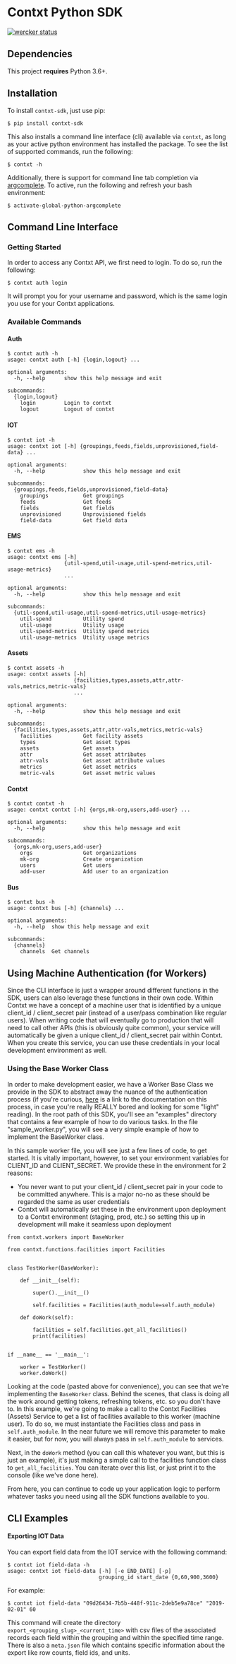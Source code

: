# Contxt Python SDK
[![wercker status](https://app.wercker.com/status/960b7b32c2d94d12a3a5c89ca17e13ba/s/ "wercker status")](https://app.wercker.com/project/byKey/960b7b32c2d94d12a3a5c89ca17e13ba)

## Dependencies
This project **requires** Python 3.6+.

## Installation 
To install `contxt-sdk`, just use pip:

```
$ pip install contxt-sdk
```

This also installs a command line interface (cli) available via `contxt`, as long as your active python environment has installed the package. To see the list of supported commands, run the following:

```
$ contxt -h
```

 Additionally, there is support for command line tab completion via [argcomplete](https://github.com/kislyuk/argcomplete). To active, run the following and refresh your bash environment:

```
$ activate-global-python-argcomplete
```

## Command Line Interface

### Getting Started
In order to access any Contxt API, we first need to login. To do so, run the following:

```
$ contxt auth login
```

It will prompt you for your username and password, which is the same login you use for your Contxt applications.

### Available Commands

#### Auth
```
$ contxt auth -h
usage: contxt auth [-h] {login,logout} ...

optional arguments:
  -h, --help      show this help message and exit

subcommands:
  {login,logout}
    login         Login to contxt
    logout        Logout of contxt
```

#### IOT

```
$ contxt iot -h 
usage: contxt iot [-h] {groupings,feeds,fields,unprovisioned,field-data} ...

optional arguments:
  -h, --help            show this help message and exit

subcommands:
  {groupings,feeds,fields,unprovisioned,field-data}
    groupings           Get groupings
    feeds               Get feeds
    fields              Get fields
    unprovisioned       Unprovisioned fields
    field-data          Get field data
```

#### EMS
```
$ contxt ems -h 
usage: contxt ems [-h]
                  {util-spend,util-usage,util-spend-metrics,util-usage-metrics}
                  ...

optional arguments:
  -h, --help            show this help message and exit

subcommands:
  {util-spend,util-usage,util-spend-metrics,util-usage-metrics}
    util-spend          Utility spend
    util-usage          Utility usage
    util-spend-metrics  Utility spend metrics
    util-usage-metrics  Utility usage metrics
```

#### Assets
```
$ contxt assets -h 
usage: contxt assets [-h]
                     {facilities,types,assets,attr,attr-vals,metrics,metric-vals}
                     ...

optional arguments:
  -h, --help            show this help message and exit

subcommands:
  {facilities,types,assets,attr,attr-vals,metrics,metric-vals}
    facilities          Get facility assets
    types               Get asset types
    assets              Get assets
    attr                Get asset attributes
    attr-vals           Get asset attribute values
    metrics             Get asset metrics
    metric-vals         Get asset metric values

```

#### Contxt
```
$ contxt contxt -h
usage: contxt contxt [-h] {orgs,mk-org,users,add-user} ...

optional arguments:
  -h, --help            show this help message and exit

subcommands:
  {orgs,mk-org,users,add-user}
    orgs                Get organizations
    mk-org              Create organization
    users               Get users
    add-user            Add user to an organization
```

#### Bus
```
$ contxt bus -h
usage: contxt bus [-h] {channels} ...

optional arguments:
  -h, --help  show this help message and exit

subcommands:
  {channels}
    channels  Get channels
```

## Using Machine Authentication (for Workers)

Since the CLI interface is just a wrapper around different functions in the SDK, users can also leverage these
functions in their own code. Within Contxt we have a concept of a machine user that is identified by a unique
client_id / client_secret pair (instead of a user/pass combination like regular users). When writing code that
will eventually go to production that will need to call other APIs (this is obviously quite common), your service
will automatically be given a unique client_id / client_secret pair within Contxt. When you create this service,
you can use these credentials in your local development environment as well.

### Using the Base Worker Class

In order to make development easier, we have a Worker Base Class we provide in the SDK to abstract away the
nuance of the authentication process (if you're curious, [here](https://contxt.readme.io/docs/machine-to-machine-authentication) is a link to the documentation on this process, in
case you're really REALLY bored and looking for some "light" reading). In the root path of this SDK, you'll
see an "examples" directory that contains a few example of how to do various tasks. In the file "sample_worker.py",
you will see a very simple example of how to implement the BaseWorker class.

In this sample worker file, you will see just a few lines of code, to get started. It is vitally important, however,
to set your environment variables for CLIENT_ID and CLIENT_SECRET. We provide these in the environment for 2
reasons:
- You never want to put your client_id / client_secret pair in your code to be committed anywhere. This is a
major no-no as these should be regarded the same as user credentials
- Contxt will automatically set these in the environment upon deployment to a Contxt environment (staging, prod, etc.)
so setting this up in development will make it seamless upon deployment

```
from contxt.workers import BaseWorker

from contxt.functions.facilities import Facilities


class TestWorker(BaseWorker):

    def __init__(self):

        super().__init__()

        self.facilities = Facilities(auth_module=self.auth_module)

    def doWork(self):

        facilities = self.facilities.get_all_facilities()
        print(facilities)


if __name__ == '__main__':

    worker = TestWorker()
    worker.doWork()
```

Looking at the code (pasted above for convenience), you can see that we're implementing the `BaseWorker` class. Behind
the scenes, that class is doing all the work around getting tokens, refreshing tokens, etc. so you don't have to. In
this example, we're going to make a call to the Contxt Facilities (Assets) Service to get a list of facilities available
to this worker (machine user). To do so, we must instantiate the Facilities class and pass in `self.auth_module`. In the
near future we will remove this parameter to make it easier, but for now, you will always pass in `self.auth_module` to
services.

Next, in the `doWork` method (you can call this whatever you want, but this is just an example), it's just making a simple
call to the facilities function class to `get_all_facilities`. You can iterate over this list, or just print it to
the console (like we've done here).

From here, you can continue to code up your application logic to perform whatever tasks you need using all the SDK
functions available to you.

## CLI Examples

#### Exporting IOT Data

You can export field data from the IOT service with the following command:

```
$ contxt iot field-data -h
usage: contxt iot field-data [-h] [-e END_DATE] [-p]
                             grouping_id start_date {0,60,900,3600}
```

For example:
```
$ contxt iot field-data "09d26434-7b5b-448f-911c-2deb5e9a78ce" "2019-02-01" 60
```

This command will create the directory `export_<grouping_slug>_<current_time>` with csv files of the associated records each field within the grouping and within the specified time range. There is also a `meta.json` file which contains specific information about the export like row counts, field ids, and units.
